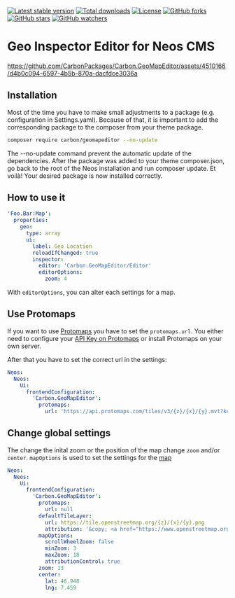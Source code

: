 [![Latest stable version]][packagist] [![Total downloads]][packagist] [![License]][packagist] [![GitHub forks]][fork] [![GitHub stars]][stargazers] [![GitHub watchers]][subscription]

# Geo Inspector Editor for Neos CMS

https://github.com/CarbonPackages/Carbon.GeoMapEditor/assets/4510166/d4b0c094-6597-4b5b-870a-dacfdce3036a

## Installation

Most of the time you have to make small adjustments to a package (e.g. configuration in Settings.yaml). Because of that, it is important to add the corresponding package to the composer from your theme package.

```bash
composer require carbon/geomapeditor --no-update
```

The --no-update command prevent the automatic update of the dependencies. After the package was added to your theme composer.json, go back to the root of the Neos installation and run composer update. Et voilà! Your desired package is now installed correctly.

## How to use it

```yaml
'Foo.Bar:Map':
  properties:
    geo:
      type: array
      ui:
        label: Geo Location
        reloadIfChanged: true
        inspector:
          editor: 'Carbon.GeoMapEditor/Editor'
          editorOptions:
            zoom: 4
```

With `editorOptions`, you can alter each settings for a map.

## Use Protomaps

If you want to use [Protomaps](https://protomaps.com) you have to set the `protomaps.url`.
You either need to configure your [API Key on Protomaps](https://app.protomaps.com/signup) or install Protomaps on your
own server.

After that you have to set the correct url in the settings:

```yaml
Neos:
  Neos:
    Ui:
      frontendConfiguration:
        'Carbon.GeoMapEditor':
          protomaps:
            url: 'https://api.protomaps.com/tiles/v3/{z}/{x}/{y}.mvt?key=YOUR_API_KEY'
```

## Change global settings

The change the inital zoom or the position of the map change `zoom` and/or `center`. `mapOptions` is used to set the
settings for the [map](https://leafletjs.com/reference.html#map-l-map)

```yaml
Neos:
  Neos:
    Ui:
      frontendConfiguration:
        'Carbon.GeoMapEditor':
          protomaps:
            url: null
          defaultTileLayer:
            url: https://tile.openstreetmap.org/{z}/{x}/{y}.png
            attribution: '&copy; <a href="https://www.openstreetmap.org/copyright">OpenStreetMap</a> contributors'
          mapOptions:
            scrollWheelZoom: false
            minZoom: 3
            maxZoom: 18
            attributionControl: true
          zoom: 13
          center:
            lat: 46.948
            lng: 7.459
```

[packagist]: https://packagist.org/packages/carbon/geomapeditor
[latest stable version]: https://poser.pugx.org/carbon/geomapeditor/v/stable
[total downloads]: https://poser.pugx.org/carbon/geomapeditor/downloads
[license]: https://poser.pugx.org/carbon/geomapeditor/license
[github forks]: https://img.shields.io/github/forks/CarbonPackages/Carbon.GeoMapEditor.svg?style=social&label=Fork
[github stars]: https://img.shields.io/github/stars/CarbonPackages/Carbon.GeoMapEditor.svg?style=social&label=Stars
[github watchers]: https://img.shields.io/github/watchers/CarbonPackages/Carbon.GeoMapEditor.svg?style=social&label=Watch
[fork]: https://github.com/CarbonPackages/Carbon.GeoMapEditor/fork
[stargazers]: https://github.com/CarbonPackages/Carbon.GeoMapEditor/stargazers
[subscription]: https://github.com/CarbonPackages/Carbon.GeoMapEditor/subscription
